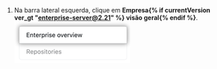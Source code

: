 1. Na barra lateral esquerda, clique em **Empresa{% if currentVersion ver_gt "enterprise-server@2.21" %} visão geral{% endif %}**. ![Empresa{% if currentVersion ver_gt "enterprise-server@2.21" %} aba visão geral{% endif %} nas configurações de administrador do Site](/assets/images/enterprise/site-admin-settings/enterprise-tab.png)

